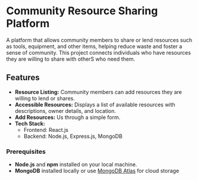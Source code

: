 # Community Resource Sharing Platform
A platform that allows community members to share or lend resources such as tools, equipment, and other items, helping reduce waste and foster a sense of community. This project connects individuals who have resources they are willing to share with otherS who need them.

## Features
- **Resource Listing:** Community members can add resources they are willing to lend or shares.
- **Accessible Resources:** Displays a list of available resources with descriptions, owner details, and location.
- **Add Resources:** Us through a simple form.
- **Tech Stack:**
  - Frontend: React.js
  - Backend: Node.js, Express.js, MongoDB
    
### Prerequisites
- **Node.js** and **npm** installed on your local machine.
- **MongoDB** installed locally or use [MongoDB Atlas](https://www.mongodb.com/cloud/atlas) for cloud storage
